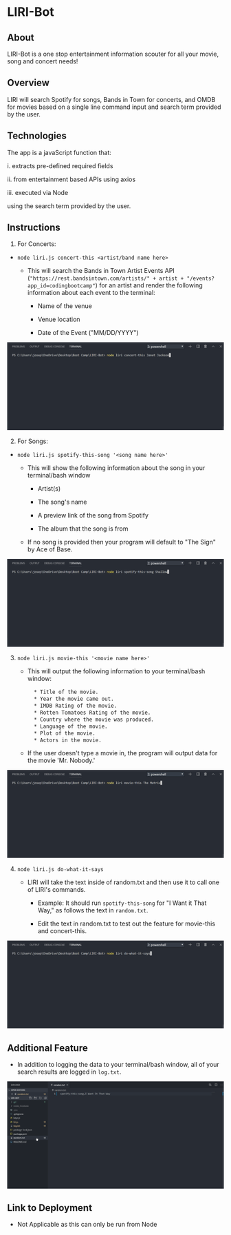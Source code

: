 # LIRI-Bot

## About

LIRI-Bot is a one stop entertainment information scouter for all your movie, song and concert needs!

## Overview

LIRI will search Spotify for songs, Bands in Town for concerts, and OMDB for movies based on a single line command input and search term provided by the user.

## Technologies

The app is a javaScript function that:

i. extracts pre-defined required fields

ii. from entertainment based APIs using axios

iii. executed via Node

using the search term provided by the user.

## Instructions

1. For Concerts:

- `node liri.js concert-this <artist/band name here>`

  - This will search the Bands in Town Artist Events API (`"https://rest.bandsintown.com/artists/" + artist + "/events?app_id=codingbootcamp"`) for an artist and render the following information about each event to the terminal:

    - Name of the venue

    - Venue location

    - Date of the Event ("MM/DD/YYYY")

<img src="gif/Concert-This.gif"/>

2. For Songs:

- `node liri.js spotify-this-song '<song name here>'`

  - This will show the following information about the song in your terminal/bash window

    - Artist(s)

    - The song's name

    - A preview link of the song from Spotify

    - The album that the song is from

  - If no song is provided then your program will default to "The Sign" by Ace of Base.

<img src="gif/Spotify-This.gif"/>

3. `node liri.js movie-this '<movie name here>'`

   - This will output the following information to your terminal/bash window:

     ```
       * Title of the movie.
       * Year the movie came out.
       * IMDB Rating of the movie.
       * Rotten Tomatoes Rating of the movie.
       * Country where the movie was produced.
       * Language of the movie.
       * Plot of the movie.
       * Actors in the movie.
     ```

   - If the user doesn't type a movie in, the program will output data for the movie 'Mr. Nobody.'

<img src="gif/Movie-This.gif"/>

4. `node liri.js do-what-it-says`

   - LIRI will take the text inside of random.txt and then use it to call one of LIRI's commands.

     - Example: It should run `spotify-this-song` for "I Want it That Way," as follows the text in `random.txt`.

     - Edit the text in random.txt to test out the feature for movie-this and concert-this.

<img src="gif/Text-This.gif"/>

## Additional Feature

- In addition to logging the data to your terminal/bash window, all of your search results are logged in `log.txt`.

<img src="gif/Logged.gif"/>

## Link to Deployment

- Not Applicable as this can only be run from Node

